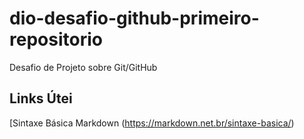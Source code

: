 # dio-desafio-github-primeiro-repositorio
Desafio de Projeto sobre Git/GitHub

## Links Útei
[Sintaxe Básica Markdown (https://markdown.net.br/sintaxe-basica/)

